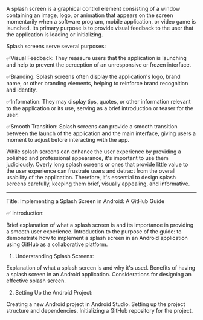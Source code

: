 A splash screen is a graphical control element consisting of a window containing an image, logo, or animation that appears on the screen momentarily when a software program, mobile application, or video game is launched. Its primary purpose is to provide visual feedback to the user that the application is loading or initializing.

Splash screens serve several purposes:

✅Visual Feedback: They reassure users that the application is launching and help to prevent the perception of an unresponsive or frozen interface.

✅Branding: Splash screens often display the application's logo, brand name, or other branding elements, helping to reinforce brand recognition and identity.

✅Information: They may display tips, quotes, or other information relevant to the application or its use, serving as a brief introduction or teaser for the user.

✅Smooth Transition: Splash screens can provide a smooth transition between the launch of the application and the main interface, giving users a moment to adjust before interacting with the app.



While splash screens can enhance the user experience by providing a polished and professional appearance, it's important to use them judiciously. Overly long splash screens or ones that provide little value to the user experience can frustrate users and detract from the overall usability of the application. Therefore, it's essential to design splash screens carefully, keeping them brief, visually appealing, and informative.

-----------------------------------------------------------------------------------------------------------------------------------------------------------------------------------------------------------------------
Title: Implementing a Splash Screen in Android: A GitHub Guide

✅ Introduction:

Brief explanation of what a splash screen is and its importance in providing a smooth user experience.
Introduction to the purpose of the guide: to demonstrate how to implement a splash screen in an Android application using GitHub as a collaborative platform.

1. Understanding Splash Screens:

Explanation of what a splash screen is and why it's used.
Benefits of having a splash screen in an Android application.
Considerations for designing an effective splash screen.


2. Setting Up the Android Project:

Creating a new Android project in Android Studio.
Setting up the project structure and dependencies.
Initializing a GitHub repository for the project.
